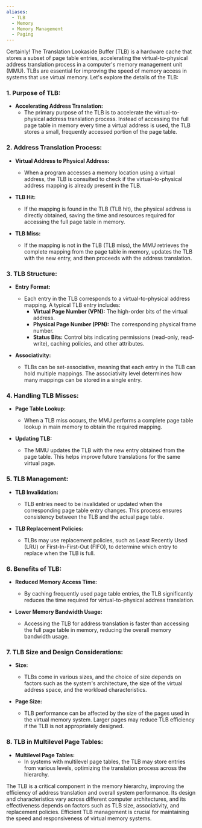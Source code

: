 ```yaml
---
aliases:
  - TLB
  - Memory
  - Memory Management
  - Paging
---
```

Certainly! The Translation Lookaside Buffer (TLB) is a hardware cache that stores a subset of page table entries, accelerating the virtual-to-physical address translation process in a computer's memory management unit (MMU). TLBs are essential for improving the speed of memory access in systems that use virtual memory. Let's explore the details of the TLB:

### 1. **Purpose of TLB:**

- **Accelerating Address Translation:**
  - The primary purpose of the TLB is to accelerate the virtual-to-physical address translation process. Instead of accessing the full page table in memory every time a virtual address is used, the TLB stores a small, frequently accessed portion of the page table.

### 2. **Address Translation Process:**

- **Virtual Address to Physical Address:**
  - When a program accesses a memory location using a virtual address, the TLB is consulted to check if the virtual-to-physical address mapping is already present in the TLB.

- **TLB Hit:**
  - If the mapping is found in the TLB (TLB hit), the physical address is directly obtained, saving the time and resources required for accessing the full page table in memory.

- **TLB Miss:**
  - If the mapping is not in the TLB (TLB miss), the MMU retrieves the complete mapping from the page table in memory, updates the TLB with the new entry, and then proceeds with the address translation.

### 3. **TLB Structure:**

- **Entry Format:**
  - Each entry in the TLB corresponds to a virtual-to-physical address mapping. A typical TLB entry includes:
    - **Virtual Page Number (VPN):** The high-order bits of the virtual address.
    - **Physical Page Number (PPN):** The corresponding physical frame number.
    - **Status Bits:** Control bits indicating permissions (read-only, read-write), caching policies, and other attributes.

- **Associativity:**
  - TLBs can be set-associative, meaning that each entry in the TLB can hold multiple mappings. The associativity level determines how many mappings can be stored in a single entry.

### 4. **Handling TLB Misses:**

- **Page Table Lookup:**
  - When a TLB miss occurs, the MMU performs a complete page table lookup in main memory to obtain the required mapping.

- **Updating TLB:**
  - The MMU updates the TLB with the new entry obtained from the page table. This helps improve future translations for the same virtual page.

### 5. **TLB Management:**

- **TLB Invalidation:**
  - TLB entries need to be invalidated or updated when the corresponding page table entry changes. This process ensures consistency between the TLB and the actual page table.

- **TLB Replacement Policies:**
  - TLBs may use replacement policies, such as Least Recently Used (LRU) or First-In-First-Out (FIFO), to determine which entry to replace when the TLB is full.

### 6. **Benefits of TLB:**

- **Reduced Memory Access Time:**
  - By caching frequently used page table entries, the TLB significantly reduces the time required for virtual-to-physical address translation.

- **Lower Memory Bandwidth Usage:**
  - Accessing the TLB for address translation is faster than accessing the full page table in memory, reducing the overall memory bandwidth usage.

### 7. **TLB Size and Design Considerations:**

- **Size:**
  - TLBs come in various sizes, and the choice of size depends on factors such as the system's architecture, the size of the virtual address space, and the workload characteristics.

- **Page Size:**
  - TLB performance can be affected by the size of the pages used in the virtual memory system. Larger pages may reduce TLB efficiency if the TLB is not appropriately designed.

### 8. **TLB in Multilevel Page Tables:**

- **Multilevel Page Tables:**
  - In systems with multilevel page tables, the TLB may store entries from various levels, optimizing the translation process across the hierarchy.

The TLB is a critical component in the memory hierarchy, improving the efficiency of address translation and overall system performance. Its design and characteristics vary across different computer architectures, and its effectiveness depends on factors such as TLB size, associativity, and replacement policies. Efficient TLB management is crucial for maintaining the speed and responsiveness of virtual memory systems.